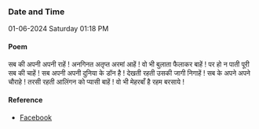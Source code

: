 ### Date and Time

01-06-2024 Saturday 01:18 PM

#### Poem

सब की अपनी अपनी राहें ! 
अनगिनत अतृप्त अरमां आहें ! 
वो भी बुलाता फैलाकर बाहें ! 
पर हो न पाती पूरी सब की चाहें ! 
सब अपनी अपनी दुनिया के डॉन है ! 
देखती रहती उसकी जागी निगाहें ! 
सब के अपने अपने चौराहे  ! 
तरसी रहती आलिंगन को प्यासी बाहें ! 
वो भी मेहरबाँ है रहम बरसाये !

#### Reference

* [Facebook](https://www.facebook.com/share/p/b2b63F9jMpN4jdBo/)
